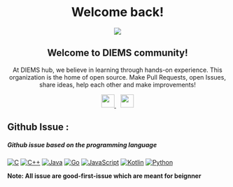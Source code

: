 <div align="center">
    <h1>Welcome back!</h1>  
    <img src="https://firebasestorage.googleapis.com/v0/b/diems-hub.appspot.com/o/diemslogo.png?alt=media&token=8972690c-09c6-4ef1-a462-f26753bb1daf"/>

## Welcome to DIEMS community!

At DIEMS hub, we believe in learning through hands-on experience. This organization is the home of open source. Make Pull Requests, open Issues, share ideas, help each other and make improvements!



 <a href="https://discord.gg/k9zdeQXc">
    <img width="30px" src="https://discord.com/assets/3437c10597c1526c3dbd98c737c2bcae.svg" />
  </a>&ensp;
    <a href="https://t.me/+J001tA2sI4BiNmU1">
    <img width="30px" src="https://www.vectorlogo.zone/logos/telegram/telegram-icon.svg" />
  </a> 
</div>

## Github Issue :

<h5> Github issue based on the programming language</h5>

<a href ="https://github.com/pulls?q=is%3Aopen+label%3Agood-first-issue+language%3Ac">![C](https://img.shields.io/badge/c-%2300599C.svg?style=for-the-badge&logo=c&logoColor=white)</a>
<a href ="https://github.com/pulls?q=is%3Aopen+label%3Agood-first-issue+language%3Ac%2B%2B">![C++](https://img.shields.io/badge/c++-%2300599C.svg?style=for-the-badge&logo=c%2B%2B&logoColor=white)</a>
<a href="https://github.com/pulls?q=is%3Aopen+label%3Agood-first-issue+language%3Ajava+">![Java](https://img.shields.io/badge/java-%23ED8B00.svg?style=for-the-badge&logo=java&logoColor=white)</a>
<a href="https://github.com/pulls?q=is%3Aopen+label%3Agood-first-issue+language%3Ago+">![Go](https://img.shields.io/badge/go-%2300ADD8.svg?style=for-the-badge&logo=go&logoColor=white)</a>
<a href="https://github.com/pulls?q=is%3Aopen+label%3Agood-first-issue+language%3Ajavascript">![JavaScript](https://img.shields.io/badge/javascript-%23323330.svg?style=for-the-badge&logo=javascript&logoColor=%23F7DF1E)</a>
<a href="https://github.com/pulls?q=is%3Aopen+label%3Agood-first-issue+language%3Akotlin">![Kotlin](https://img.shields.io/badge/kotlin-%230095D5.svg?style=for-the-badge&logo=kotlin&logoColor=white)</a>
<a href="https://github.com/pulls?q=is%3Aopen+label%3Agood-first-issue+language%3Apython">![Python](https://img.shields.io/badge/python-3670A0?style=for-the-badge&logo=python&logoColor=ffdd54)</a>



<b>Note: All issue are good-first-issue which are meant for beignner</b>
